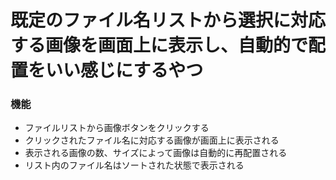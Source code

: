 # 既定のファイル名リストから選択に対応する画像を画面上に表示し、自動的で配置をいい感じにするやつ

### 機能
* ファイルリストから画像ボタンをクリックする
* クリックされたファイル名に対応する画像が画面上に表示される
* 表示される画像の数、サイズによって画像は自動的に再配置される
* リスト内のファイル名はソートされた状態で表示される
